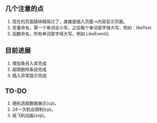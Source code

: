 ## 几个注意的点
1. 现在的页面跳转精简过了，直接是插入页面->内容显示页面。
2. 变量命名，第一个单词全小写，之后每个单词首字母大写，例如：likeTest. 
3. 函数命名，所有单词首字母大写，例如 LikeEvent().

## 目前进展
1. 增加条目入库完成
2. 超限删除条目完成
3. 插入异常提示完成

## TO-DO
1. 随机选取数据展示(cp)。 
2. 24一次机会限制(cp)。
3. 纸飞机动画(ziqi)。